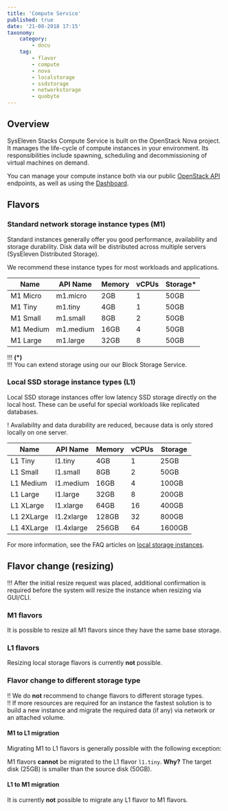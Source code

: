 ```yaml
---
title: 'Compute Service'
published: true
date: '21-08-2018 17:15'
taxonomy:
    category:
        - docu
    tag:
        - flavor
        - compute
        - nova
        - localstorage
        - ssdstorage
        - networkstorage
        - quobyte
---
```


## Overview

SysEleven Stacks Compute Service is built on the OpenStack Nova project.
It manages the life-cycle of compute instances in your environment. Its responsibilities include spawning, scheduling and decommissioning of virtual machines on demand.

You can manage your compute instance both via our public [OpenStack API](../../03.Tutorials/04.api-access/default.en.md) endpoints, as well as using the [Dashboard](https://dashboard.cloud.syseleven.net).

## Flavors

### Standard network storage instance types (M1)

Standard instances generally offer you good performance, availability and storage durability. Disk data will be distributed across multiple servers (SysEleven Distributed Storage).

We recommend these instance types for most workloads and applications.

Name        | API Name    | Memory | vCPUs | Storage* |
------------|-------------|--------|-------|----------|
M1 Micro    |  m1.micro   |  2GB   |   1   |   50GB   |
M1 Tiny     |  m1.tiny    |  4GB   |   1   |   50GB   |
M1 Small    |  m1.small   |  8GB   |   2   |   50GB   |
M1 Medium   |  m1.medium  | 16GB   |   4   |   50GB   |
M1 Large    |  m1.large   | 32GB   |   8   |   50GB   |

!!! **(*)**  
!!! You can extend storage using our our Block Storage Service.

### Local SSD storage instance types (L1)

Local SSD storage instances offer low latency SSD storage directly on the local host.
These can be useful for special workloads like replicated databases.

! Availability and data durability are reduced, because data is only stored locally on one server.

Name        | API Name    | Memory | vCPUs | Storage |
------------|-------------|--------|-------|---------|
L1 Tiny     | l1.tiny     |   4GB  |   1   |   25GB  |
L1 Small    | l1.small    |   8GB  |   2   |   50GB  |
L1 Medium   | l1.medium   |  16GB  |   4   |  100GB  |
L1 Large    | l1.large    |  32GB  |   8   |  200GB  |
L1 XLarge   | l1.xlarge   |  64GB  |  16   |  400GB  |
L1 2XLarge  | l1.2xlarge  | 128GB  |  32   |  800GB  |
L1 4XLarge  | l1.4xlarge  | 256GB  |  64   | 1600GB  |

For more information, see the FAQ articles on [local storage instances](https://docs.syseleven.de/helpcenter/en/taxonomy?name=tag&val=localstorage).

## Flavor change (resizing)

!!! After the initial resize request was placed, additional confirmation is required before the system will resize the instance when resizing via GUI/CLI.

### M1 flavors

It is possible to resize all M1 flavors since they have the same base storage.

### L1 flavors

Resizing local storage flavors is currently **not** possible.

### Flavor change to different storage type

!! We do **not** recommend to change flavors to different storage types.  
!! If more resources are required for an instance the fastest solution is to build a new instance
and migrate the required data (if any) via network or an attached volume.

#### M1 to L1 migration

Migrating M1 to L1 flavors is generally possible with the following exception:

M1 flavors **cannot** be migrated to the L1 flavor `l1.tiny`.
**Why?** The target disk (25GB) is smaller than the source disk (50GB).

#### L1 to M1 migration

It is currently **not** possible to migrate any L1 flavor to M1 flavors.
